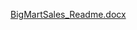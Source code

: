 [BigMartSales_Readme.docx](https://github.com/Sabreen-Nazar/Big/files/6976134/BigMartSales_Readme.docx)


